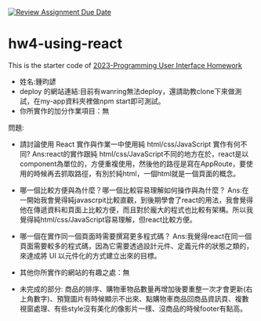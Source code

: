 [![Review Assignment Due Date](https://classroom.github.com/assets/deadline-readme-button-24ddc0f5d75046c5622901739e7c5dd533143b0c8e959d652212380cedb1ea36.svg)](https://classroom.github.com/a/wH3jFylN)
# hw4-using-react
This is the starter code of [2023-Programming User Interface Homework](https://hackmd.io/@akairisu/ByGFeGdZh)

- 姓名:鍾昀諺
- deploy 的網站連結:目前有wanring無法deploy，還請助教clone下來做測試，在my-app資料夾裡做npm start即可測試。
- 你所實作的加分作業項目：無

問題:
- 請討論使用 React 實作與作業一中使用純 html/css/JavaScript 實作有何不同?
Ans:react的實作跟純 html/css/JavaScript不同的地方在於，react是以component為單位的，方便重複使用，然後他的路徑是寫在AppRoute，要使用的時候再去抓取路徑，有別於純html，一個html就是一個頁面的概念。

- 哪一個比較方便與為什麼？哪一個比較容易理解如何操作與為什麼？
Ans:在一開始我會覺得純javascrpit比較直觀，到後期學會了react的用法，我會覺得他在傳遞資料和頁面上比較方便，而且對於龐大的程式也比較有架構。所以我覺得純html/css/JavaScript容易理解，但react比較方便。

- 哪一個在實作同一個頁面時需要撰寫更多程式碼？
Ans:我覺得react在同一個頁面需要較多的程式碼，因為它需要透過設計元件、定義元件的狀態之類的，來達成將 UI 以元件化的方式建立出來的目標。

- 其他你所實作的網站的有趣之處：無

- 未完成的部分: 商品的排序、購物車物品數量再增加後要重整一次才會更新(右上角數字)、預覽圖片有時候顯示不出來、點購物車商品回商品資訊頁、複數視窗處理、有些style沒有美化的像影片一樣、沒商品的時候footer有點高。